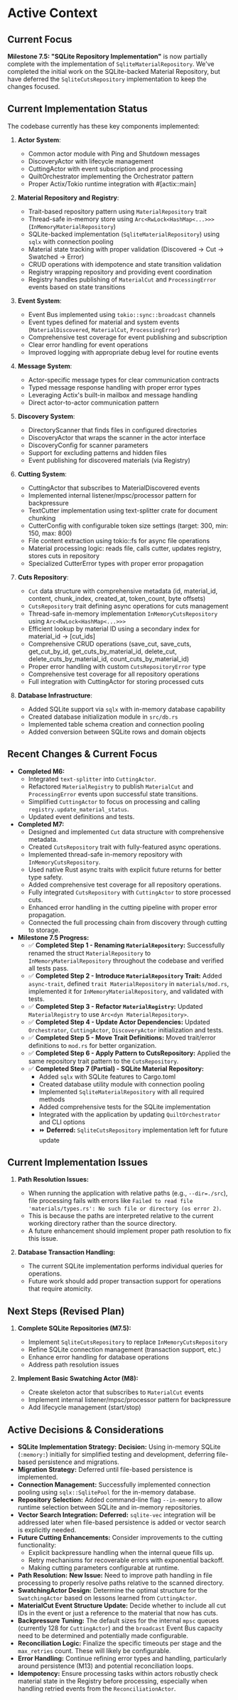 # Active Context

## Current Focus

**Milestone 7.5: "SQLite Repository Implementation"** is now partially complete with the implementation of `SqliteMaterialRepository`. We've completed the initial work on the SQLite-backed Material Repository, but have deferred the `SqliteCutsRepository` implementation to keep the changes focused.

## Current Implementation Status

The codebase currently has these key components implemented:

1. **Actor System**:

   - Common actor module with Ping and Shutdown messages
   - DiscoveryActor with lifecycle management
   - CuttingActor with event subscription and processing
   - QuiltOrchestrator implementing the Orchestrator pattern
   - Proper Actix/Tokio runtime integration with #[actix::main]

2. **Material Repository and Registry**:

   - Trait-based repository pattern using `MaterialRepository` trait
   - Thread-safe in-memory store using `Arc<RwLock<HashMap<...>>>` (`InMemoryMaterialRepository`)
   - SQLite-backed implementation (`SqliteMaterialRepository`) using `sqlx` with connection pooling
   - Material state tracking with proper validation (Discovered → Cut → Swatched → Error)
   - CRUD operations with idempotence and state transition validation
   - Registry wrapping repository and providing event coordination
   - Registry handles publishing of `MaterialCut` and `ProcessingError` events based on state transitions

3. **Event System**:

   - Event Bus implemented using `tokio::sync::broadcast` channels
   - Event types defined for material and system events (`MaterialDiscovered`, `MaterialCut`, `ProcessingError`)
   - Comprehensive test coverage for event publishing and subscription
   - Clear error handling for event operations
   - Improved logging with appropriate debug level for routine events

4. **Message System**:

   - Actor-specific message types for clear communication contracts
   - Typed message response handling with proper error types
   - Leveraging Actix's built-in mailbox and message handling
   - Direct actor-to-actor communication pattern

5. **Discovery System**:

   - DirectoryScanner that finds files in configured directories
   - DiscoveryActor that wraps the scanner in the actor interface
   - DiscoveryConfig for scanner parameters
   - Support for excluding patterns and hidden files
   - Event publishing for discovered materials (via Registry)

6. **Cutting System**:

   - CuttingActor that subscribes to MaterialDiscovered events
   - Implemented internal listener/mpsc/processor pattern for backpressure
   - TextCutter implementation using text-splitter crate for document chunking
   - CutterConfig with configurable token size settings (target: 300, min: 150, max: 800)
   - File content extraction using tokio::fs for async file operations
   - Material processing logic: reads file, calls cutter, updates registry, stores cuts in repository
   - Specialized CutterError types with proper error propagation

7. **Cuts Repository**:

   - `Cut` data structure with comprehensive metadata (id, material_id, content, chunk_index, created_at, token_count, byte offsets)
   - `CutsRepository` trait defining async operations for cuts management
   - Thread-safe in-memory implementation `InMemoryCutsRepository` using `Arc<RwLock<HashMap<...>>>`
   - Efficient lookup by material ID using a secondary index for material_id → [cut_ids]
   - Comprehensive CRUD operations (save_cut, save_cuts, get_cut_by_id, get_cuts_by_material_id, delete_cut, delete_cuts_by_material_id, count_cuts_by_material_id)
   - Proper error handling with custom `CutsRepositoryError` type
   - Comprehensive test coverage for all repository operations
   - Full integration with CuttingActor for storing processed cuts

8. **Database Infrastructure**:
   - Added SQLite support via `sqlx` with in-memory database capability
   - Created database initialization module in `src/db.rs`
   - Implemented table schema creation and connection pooling
   - Added conversion between SQLite rows and domain objects

## Recent Changes & Current Focus

- **Completed M6:**
  - Integrated `text-splitter` into `CuttingActor`.
  - Refactored `MaterialRegistry` to publish `MaterialCut` and `ProcessingError` events upon successful state transitions.
  - Simplified `CuttingActor` to focus on processing and calling `registry.update_material_status`.
  - Updated event definitions and tests.
- **Completed M7:**
  - Designed and implemented `Cut` data structure with comprehensive metadata.
  - Created `CutsRepository` trait with fully-featured async operations.
  - Implemented thread-safe in-memory repository with `InMemoryCutsRepository`.
  - Used native Rust async traits with explicit future returns for better type safety.
  - Added comprehensive test coverage for all repository operations.
  - Fully integrated `CutsRepository` with `CuttingActor` to store processed cuts.
  - Enhanced error handling in the cutting pipeline with proper error propagation.
  - Connected the full processing chain from discovery through cutting to storage.
- **Milestone 7.5 Progress:**
  - ✅ **Completed Step 1 - Renaming `MaterialRepository`:** Successfully renamed the struct `MaterialRepository` to `InMemoryMaterialRepository` throughout the codebase and verified all tests pass.
  - ✅ **Completed Step 2 - Introduce `MaterialRepository` Trait:** Added `async-trait`, defined `trait MaterialRepository` in `materials/mod.rs`, implemented it for `InMemoryMaterialRepository`, and validated with tests.
  - ✅ **Completed Step 3 - Refactor `MaterialRegistry`:** Updated `MaterialRegistry` to use `Arc<dyn MaterialRepository>`.
  - ✅ **Completed Step 4 - Update Actor Dependencies:** Updated `Orchestrator`, `CuttingActor`, `DiscoveryActor` initialization and tests.
  - ✅ **Completed Step 5 - Move Trait Definitions:** Moved trait/error definitions to `mod.rs` for better organization.
  - ✅ **Completed Step 6 - Apply Pattern to CutsRepository:** Applied the same repository trait pattern to the `CutsRepository`.
  - ✅ **Completed Step 7 (Partial) - SQLite Material Repository:**
    - Added `sqlx` with SQLite features to Cargo.toml
    - Created database utility module with connection pooling
    - Implemented `SqliteMaterialRepository` with all required methods
    - Added comprehensive tests for the SQLite implementation
    - Integrated with the application by updating `QuiltOrchestrator` and CLI options
    - ⏩ **Deferred:** `SqliteCutsRepository` implementation left for future update

## Current Implementation Issues

1. **Path Resolution Issues:**

   - When running the application with relative paths (e.g., `--dir=./src`), file processing fails with errors like `Failed to read file 'materials/types.rs': No such file or directory (os error 2)`.
   - This is because the paths are interpreted relative to the current working directory rather than the source directory.
   - A future enhancement should implement proper path resolution to fix this issue.

2. **Database Transaction Handling:**
   - The current SQLite implementation performs individual queries for operations.
   - Future work should add proper transaction support for operations that require atomicity.

## Next Steps (Revised Plan)

1. **Complete SQLite Repositories (M7.5):**

   - Implement `SqliteCutsRepository` to replace `InMemoryCutsRepository`
   - Refine SQLite connection management (transaction support, etc.)
   - Enhance error handling for database operations
   - Address path resolution issues

2. **Implement Basic Swatching Actor (M8):**
   - Create skeleton actor that subscribes to `MaterialCut` events
   - Implement internal listener/mpsc/processor pattern for backpressure
   - Add lifecycle management (start/stop)

## Active Decisions & Considerations

- **SQLite Implementation Strategy:** **Decision:** Using in-memory SQLite (`:memory:`) initially for simplified testing and development, deferring file-based persistence and migrations.
- **Migration Strategy:** Deferred until file-based persistence is implemented.
- **Connection Management:** Successfully implemented connection pooling using `sqlx::SqlitePool` for the in-memory database.
- **Repository Selection:** Added command-line flag `--in-memory` to allow runtime selection between SQLite and in-memory repositories.
- **Vector Search Integration:** **Deferred:** `sqlite-vec` integration will be addressed later when file-based persistence is added or vector search is explicitly needed.
- **Future Cutting Enhancements:** Consider improvements to the cutting functionality:
  - Explicit backpressure handling when the internal queue fills up.
  - Retry mechanisms for recoverable errors with exponential backoff.
  - Making cutting parameters configurable at runtime.
- **Path Resolution:** **New Issue:** Need to improve path handling in file processing to properly resolve paths relative to the scanned directory.
- **SwatchingActor Design:** Determine the optimal structure for the `SwatchingActor` based on lessons learned from `CuttingActor`.
- **MaterialCut Event Structure Update:** Decide whether to include all cut IDs in the event or just a reference to the material that now has cuts.
- **Backpressure Tuning:** The default sizes for the internal `mpsc` queues (currently 128 for `CuttingActor`) and the `broadcast` Event Bus capacity need to be determined and potentially made configurable.
- **Reconciliation Logic:** Finalize the specific timeouts per stage and the `max_retries` count. These will likely be configurable.
- **Error Handling:** Continue refining error types and handling, particularly around persistence (M13) and potential reconciliation loops.
- **Idempotency:** Ensure processing tasks within actors robustly check material state in the Registry before processing, especially when handling retried events from the `ReconciliationActor`.
